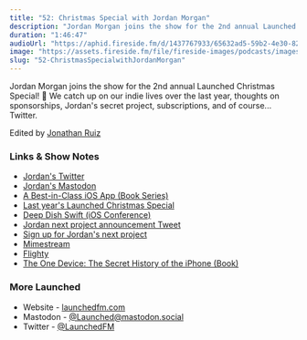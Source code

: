 ```yaml
---
title: "52: Christmas Special with Jordan Morgan"
description: "Jordan Morgan joins the show for the 2nd annual Launched Christmas Special! 🎄 We catch up on our indie lives over the last year, thoughts on sponsorships, Jordan's secret project, subscriptions, and of course... Twitter."
duration: "1:46:47"
audioUrl: "https://aphid.fireside.fm/d/1437767933/65632ad5-59b2-4e30-82d1-13845dce07dd/d53f8eb1-f0ab-4d79-8c03-800eccd842de.mp3"
image: "https://assets.fireside.fm/file/fireside-images/podcasts/images/6/65632ad5-59b2-4e30-82d1-13845dce07dd/episodes/d/d53f8eb1-f0ab-4d79-8c03-800eccd842de/cover.jpg"
slug: "52-ChristmasSpecialwithJordanMorgan"
---
```


<p>Jordan Morgan joins the show for the 2nd annual Launched Christmas Special! 🎄 We catch up on our indie lives over the last year, thoughts on sponsorships, Jordan&#39;s secret project, subscriptions, and of course... Twitter.</p>

<p>Edited by <a href="https://twitter.com/refactoredd" rel="nofollow">Jonathan Ruiz</a></p>

<h3>Links &amp; Show Notes</h3>

<ul>
<li><a href="https://twitter.com/jordanmorgan10" rel="nofollow">Jordan&#39;s Twitter</a></li>
<li><a href="https://mastodon.social/@jordanmorgan" rel="nofollow">Jordan&#39;s Mastodon</a></li>
<li><a href="https://www.bestinclassiosapp.com/" rel="nofollow">A Best-in-Class iOS App (Book Series)</a></li>
<li><a href="https://launchedfm.com/episodes/36-ChristmasSpecialwithJordanMorgan" rel="nofollow">Last year&#39;s Launched Christmas Special</a></li>
<li><a href="https://deepdishswift.com/" rel="nofollow">Deep Dish Swift (iOS Conference)</a></li>
<li><a href="https://twitter.com/jordanmorgan10/status/1564996453495410695?s=61&t=RgDhGHQBvS7AowEb2krjFQ" rel="nofollow">Jordan next project announcement Tweet</a></li>
<li><a href="https://www.daywellspent.io/" rel="nofollow">Sign up for Jordan&#39;s next project</a></li>
<li><a href="https://mimestream.com/" rel="nofollow">Mimestream</a></li>
<li><a href="https://flighty.app/" rel="nofollow">Flighty</a></li>
<li><a href="https://www.amazon.com/One-Device-Secret-History-iPhone/dp/031654616X" rel="nofollow">The One Device: The Secret History of the iPhone (Book)</a></li>
</ul>

<h3>More Launched</h3>

<ul>
<li>Website - <a href="https://launchedfm.com" rel="nofollow">launchedfm.com</a></li>
<li>Mastodon - <a href="https://mastodon.social/@Launched" rel="nofollow">@Launched@mastodon.social</a></li>
<li>Twitter - <a href="https://twitter.com/launchedfm" rel="nofollow">@LaunchedFM</a></li>
</ul>
